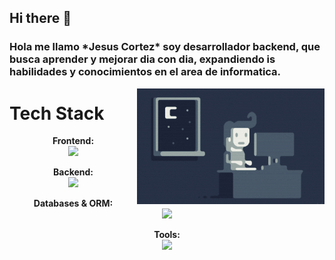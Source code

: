 ## Hi there 👋

<h3>Hola me llamo *Jesus Cortez* soy desarrollador backend, que busca aprender y mejorar dia con dia, expandiendo is habilidades y conocimientos en el area de informatica.</h3>
<img alt="Night Coding" src="https://raw.githubusercontent.com/AVS1508/AVS1508/master/assets/Night-Coding.gif" align="right"/>

<h1>Tech Stack</h1>

<div align="center">

**Frontend:**  
<img src="https://skillicons.dev/icons?i=html,css,js" />

**Backend:**  
<img src="https://skillicons.dev/icons?i=php,nodejs,express" />

**Databases & ORM:**  
<img src="https://skillicons.dev/icons?i=mysql,postgresql,prisma" />

**Tools:**  
<img src="https://skillicons.dev/icons?i=git,github,vscode" />

</div>
